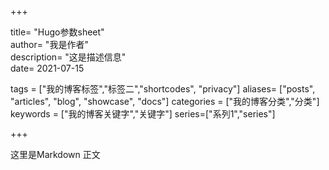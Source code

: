 +++

title= "Hugo参数sheet"                         
author= "我是作者"  
description= "这是描述信息"    
date= 2021-07-15

tags = ["我的博客标签","标签二","shortcodes", "privacy"]
aliases= ["posts", "articles", "blog", "showcase", "docs"]
categories = ["我的博客分类","分类"]
keywords = ["我的博客关键字","关键字"]
series=["系列1","series"]

+++ 

这里是Markdown 正文
